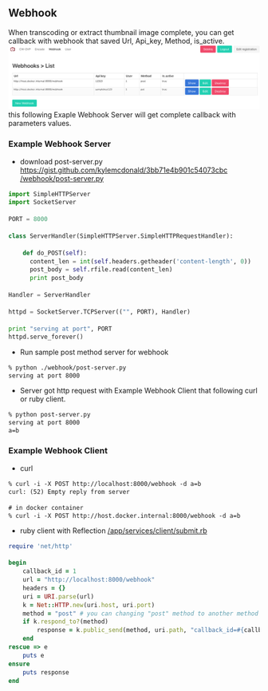 ## Webhook
When transcoding or extract thumbnail image complete, you can get callback with webhook that saved Url, Api_key, Method, is_active.
![/webhook/webhooks_screenshot.png](webhooks_screenshot.png)
this following Exaple Webhook Server will get complete callback with parameters values.

### Example Webhook Server
* download post-server.py https://gist.github.com/kylemcdonald/3bb71e4b901c54073cbc
[/webhook/post-server.py](/webhook/post-server.py)
```python
import SimpleHTTPServer
import SocketServer

PORT = 8000

class ServerHandler(SimpleHTTPServer.SimpleHTTPRequestHandler):

    def do_POST(self):
      content_len = int(self.headers.getheader('content-length', 0))
      post_body = self.rfile.read(content_len)
      print post_body

Handler = ServerHandler

httpd = SocketServer.TCPServer(("", PORT), Handler)

print "serving at port", PORT
httpd.serve_forever()
```

* Run sample post method server for webhook
```
% python ./webhook/post-server.py 
serving at port 8000
```

* Server got http request with Example Webhook Client that following curl or ruby client.
```
% python post-server.py
serving at port 8000
a=b
```
  
### Example Webhook Client  
* curl
```
% curl -i -X POST http://localhost:8000/webhook -d a=b
curl: (52) Empty reply from server

# in docker container
% curl -i -X POST http://host.docker.internal:8000/webhook -d a=b
```

* ruby client with Reflection
[/app/services/client/submit.rb](/app/services/client/submit.rb)
```ruby
require 'net/http'

begin
    callback_id = 1
    url = "http://localhost:8000/webhook"
    headers = {}
    uri = URI.parse(url)
    k = Net::HTTP.new(uri.host, uri.port)
    method = "post" # you can changing "post" method to another method that "put" or "delete" or your want method
    if k.respond_to?(method)
        response = k.public_send(method, uri.path, "callback_id=#{callback_id}", headers) 
    end
rescue => e
    puts e
ensure
    puts response
end
```